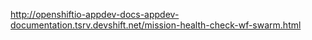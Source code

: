 http://openshiftio-appdev-docs-appdev-documentation.tsrv.devshift.net/mission-health-check-wf-swarm.html